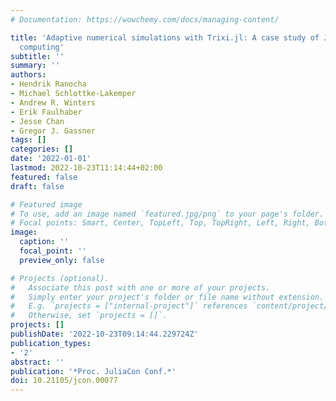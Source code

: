 ```yaml
---
# Documentation: https://wowchemy.com/docs/managing-content/

title: 'Adaptive numerical simulations with Trixi.jl: A case study of Julia for scientific
  computing'
subtitle: ''
summary: ''
authors:
- Hendrik Ranocha
- Michael Schlottke-Lakemper
- Andrew R. Winters
- Erik Faulhaber
- Jesse Chan
- Gregor J. Gassner
tags: []
categories: []
date: '2022-01-01'
lastmod: 2022-10-23T11:14:44+02:00
featured: false
draft: false

# Featured image
# To use, add an image named `featured.jpg/png` to your page's folder.
# Focal points: Smart, Center, TopLeft, Top, TopRight, Left, Right, BottomLeft, Bottom, BottomRight.
image:
  caption: ''
  focal_point: ''
  preview_only: false

# Projects (optional).
#   Associate this post with one or more of your projects.
#   Simply enter your project's folder or file name without extension.
#   E.g. `projects = ["internal-project"]` references `content/project/deep-learning/index.md`.
#   Otherwise, set `projects = []`.
projects: []
publishDate: '2022-10-23T09:14:44.229724Z'
publication_types:
- '2'
abstract: ''
publication: '*Proc. JuliaCon Conf.*'
doi: 10.21105/jcon.00077
---
```

